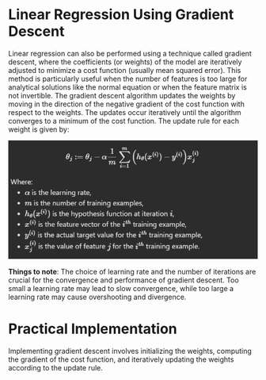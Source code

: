 # Linear Regression Using Gradient Descent
Linear regression can also be performed using a technique called gradient descent, where the coefficients (or weights) of the model are iteratively adjusted to minimize a cost function (usually mean squared error). This method is particularly useful when the number of features is too large for analytical solutions like the normal equation or when the feature matrix is not invertible. The gradient descent algorithm updates the weights by moving in the direction of the negative gradient of the cost function with respect to the weights. The updates occur iteratively until the algorithm converges to a minimum of the cost function. The update rule for each weight is given by:

![alt text](screenshot.png)

**Things to note**: The choice of learning rate and the number of iterations are crucial for the convergence and performance of gradient descent. Too small a learning rate may lead to slow convergence, while too large a learning rate may cause overshooting and divergence.

# Practical Implementation
Implementing gradient descent involves initializing the weights, computing the gradient of the cost function, and iteratively updating the weights according to the update rule.